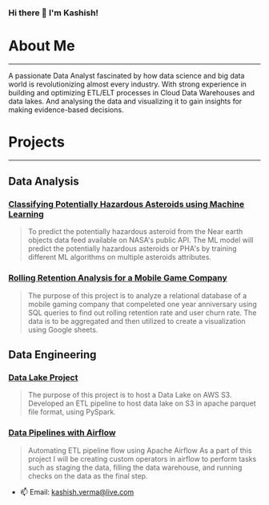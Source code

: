 ### Hi there 👋 I'm Kashish!

<!--
**kashishverma10/kashishverma10** is a ✨ _special_ ✨ repository because its `README.md` (this file) appears on your GitHub profile.
-->

#  About Me
---
A passionate Data Analyst fascinated by how data science and big data world is revolutionizing almost every industry. With strong experience in building and optimizing ETL/ELT processes in Cloud Data Warehouses and data lakes. And analysing the data and visualizing it to gain insights for making evidence-based decisions. 

# Projects
---

## Data Analysis

### [Classifying Potentially Hazardous Asteroids using Machine Learning](https://github.com/kashishverma10/neo_classification)
> To predict the potentially hazardous asteroid from the Near earth objects data feed available on NASA's public 
> API. The ML model will predict the potentially hazardous asteroids or PHA's by training different ML algorithms 
> on multiple asteroids attributes.

### [Rolling Retention Analysis for a Mobile Game Company](https://github.com/kashishverma10/rolling_retention)
> The purpose of this project is to analyze a relational database of a mobile gaming company that compeleted one 
> year anniversary using SQL queries to find out rolling retention rate and user churn rate. The data is to be 
> aggregated and then utilized to create a visualization using Google sheets.


## Data Engineering

### [Data Lake Project](https://github.com/kashishverma10/data-lake-project)
> The purpose of this project is to host a Data Lake on AWS S3.
> Developed an ETL pipeline to host data lake on S3 in apache parquet file format, using PySpark.

### [Data Pipelines with Airflow](https://github.com/kashishverma10/etlwithairflow)
> Automating ETL pipeline flow using Apache Airflow
> As a part of this project I will be creating custom operators in airflow to perform tasks such as staging the 
> data, filling the data warehouse, and running checks on the data as the final step.


- 📫 Email: kashish.verma@live.com


